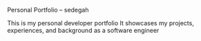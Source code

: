 Personal Portfolio – sedegah

This is my personal developer portfolio 
It showcases my projects, experiences, and background as a software engineer
